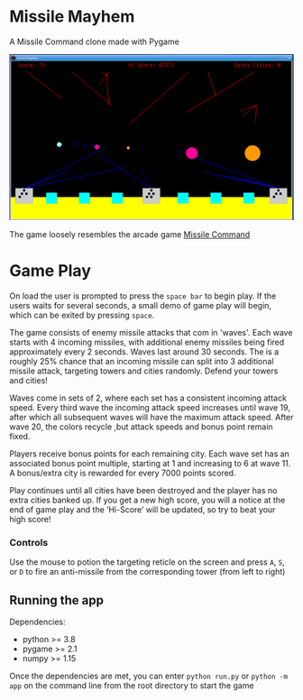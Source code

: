 # Missile Mayhem
A Missile Command clone made with Pygame

![Screenshot](./assets/screenshot.png)


The game loosely resembles the arcade game [Missile Command](https://en.wikipedia.org/wiki/Missile_Command)

# Game Play
On load the user is prompted to press the `space bar` to begin play. If the users waits for several seconds, a small demo of game play will begin, which can be exited by pressing `space`.

The game consists of enemy missile attacks that com in 'waves'. Each wave starts with 4 incoming missiles, with additional enemy missiles being fired approximately every 2 seconds. Waves last around 30 seconds. The is a roughly 25% chance that an incoming missile can split into 3 additional missile attack, targeting towers and cities randomly. Defend your towers and cities! 

Waves come in sets of 2, where each set has a consistent incoming attack speed. Every third wave the incoming attack speed increases until wave 19, after which all subsequent waves will have the maximum attack speed. After wave 20, the colors recycle ,but attack speeds and bonus point remain fixed.

Players receive bonus points for each remaining city. Each wave set has an associated bonus point multiple, starting at 1 and increasing to 6 at wave 11. A bonus/extra city is rewarded for every 7000 points scored.

Play continues until all cities have been destroyed and the player has no extra cities banked up. If you get a new high score, you will a notice at the end of game play and the ‘Hi-Score’ will be updated, so try to beat your high score!

### Controls 
Use the mouse to potion the targeting reticle on the screen and press `A`, `S`, or `D` to fire an anti-missile from the corresponding tower (from left to right)

## Running the app
Dependencies:
- python >= 3.8 
- pygame >= 2.1 
- numpy >= 1.15 
      
Once the dependencies are met, you can enter `python run.py` or `python -m app` on the command line from the root directory to start the game
